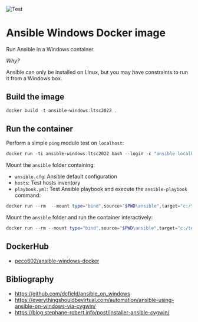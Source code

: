 ![Test](https://github.com/Peco602/ansible-windows-docker/actions/workflows/test.yml/badge.svg)

# Ansible Windows Docker image

Run Ansible in a Windows container.

*Why?*

Ansible can only be installed on Linux, but you may have constraints to run it from a Windows box. 

## Build the image

```ps1
docker build -t ansible-windows:ltsc2022 .
```

## Run the container

Perform a simple `ping` module test on `localhost`:
```ps1
docker run -ti ansible-windows:ltsc2022 bash --login -c "ansible localhost -m ping"
```

Mount the `ansible` folder containing:
- `ansible.cfg`: Ansible default configuration
- `hosts`: Test hosts inventory
- `playbook.yml`: Test Ansible playbook 
and execute the `ansible-playbook` command:
```ps1
docker run --rm  --mount type="bind",source="$PWD\ansible",target="c:/tools/cygwin/etc/ansible" ansible-windows:ltsc2022 bash --login -c "ansible-playbook /etc/ansible/playbook.yml -i /etc/ansible/hosts"
```

Mount the `ansible` folder and run the container interactively:
```ps1
docker run --rm --mount type="bind",source="$PWD\ansible",target="c:/tools/cygwin/etc/ansible" -ti ansible-windows:ltsc2022 bash --login -i
```

## DockerHub

- [peco602/ansible-windows-docker](https://hub.docker.com/r/peco602/ansible-windows-docker)


## Bibliography

- https://github.com/dcfield/ansible_on_windows
- https://everythingshouldbevirtual.com/automation/ansible-using-ansible-on-windows-via-cygwin/
- https://blog.stephane-robert.info/post/installer-ansible-cygwin/
